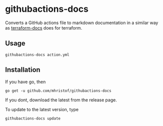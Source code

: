 # githubactions-docs

Converts a GitHub actions file to markdown documentation in a similar way as [terraform-docs](https://github.com/terraform-docs/terraform-docs) does for terraform.


## Usage

```
githubactions-docs action.yml
```


## Installation

If you have go, then

```
go get -u github.com/mhristof/githubactions-docs
```

If you dont, download the latest from the release page.

To update to the latest version, type

```
githubactions-docs update
```
